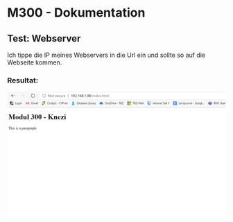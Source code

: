 # M300 - Dokumentation

## Test: Webserver
Ich tippe die IP meines Webservers in die Url ein und sollte so auf die Webseite kommen.

### Resultat:
![](https://github.com/maksim304/M300/blob/master/img/192.168.1.98.PNG)
